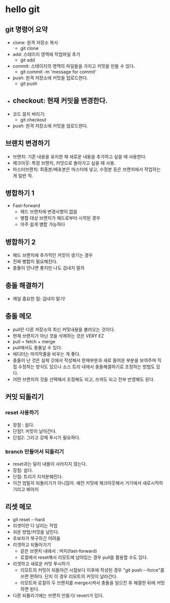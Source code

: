 # hello git

## git 명령어 요약

- clone: 원격 저장소 복사
    - git clone <link>
- add: 스테이지 영역에 작업파일 추가
    - git add <files>
- commit: 스테이지의 영역의 파일들을 가지고 커밋을 만들 수 있다.
    - git commit -m 'message for commit'
- push: 원격 저장소에 커밋을 업로드한다.
    - git push <remote> <branch>
- checkout: 현재 커밋을 변경한다.
    -
- 코드 뭉치 버리기: 
    - git checkout <filename>
- push: 원격 저장소에 커밋을 업로드한다.

## 브랜치 변경하기

- 브랜치: 기존 내용을 유지한 채 새로운 내용을 추가하고 싶을 때 사용한다.
- 체크아웃: 특정 브랜치, 커밋으로 돌아가고 싶을 때 사용.
- 마스터브랜치: 최종본/배포본은 마스터에 넣고, 수정본 등은 브랜치에서 작업하는 게 일반 적.


## 병합하기 1
- Fast-forward
   - 헤드 브랜치에 변경사항이 없음
   - 병합 대상 브랜치가 헤드로부터 시작된 경우
   - 아주 쉽게 병합 가능하다

## 병합하기 2
- 헤드 브랜치에 추가적인 커밋이 생기는 경우
- 진짜 병합이 필요해진다.
- 충돌이 안나면 좋지만 나도 겁내지 말자

## 충돌 해결하기

- 제일 중요한 점: 겁내지 말기!

## 충돌 메모
- pull은 다른 저장소의 최신 커밋내용을 불러오는 것이다.
- 현재 브랜치가 아닌 것을 삭제하는 것은 VERY EZ
- pull = fetch + merge
- pull에서도 충돌날 수 있다.
- 에디터는 마지막줄을 비우는 게 좋다.
- 충돌이 난 것은 실제 깃에서 작성해서 현재부분과 새로 들어온 부분을 보여주며 직접 수정하는 방식도 있으나 소스 트리 내에서 충돌해결하기로 조정하는 방법도 있다.
- 어떤 브랜치의 것을 선택해서 조정해도 되고, 쓰까도 되고 전부 반영해도 된다.

## 커밋 되돌리기

### reset 사용하기

- 장점 : 쉽다.
- 단점1: 커밋이 날아간다.
- 단점2: 그리고 강제 푸시가 필요하다.

### branch 만들어서 되돌리기

- reset과는 달리 내용이 사라지지 않는다.
- 장점: 쉽다.
- 단점: 트리가 지저분해진다.
- 이건 엄밀히 되돌리기가 아니잖아. 예전 커밋에 체크아웃해서 거기에서 새로시작하기라고 봐야지

## 리셋 메모

- git reset --hard
- 리셋이란 다 날리는 작업
- 쉬운 방법/커밋을 날린다.
- 초보자가 복구하긴 어려움
- 리셋하고 되돌아가기
    - 같은 브랜치 내에서 : 머지(fast-forward)
    - 로컬에서 reset해서 리모트에 남아있는 경우 pull을 활용할 수도 있다.
- 리셋하고 새로운 커밋 푸시하기
    - 리모트의 커밋이 되돌아간 시점보다 이후에 작성된 경우 "git push --force"를 쓰면 편하다. 단지 이 경우 리모트의 커밋이 날라간다.
    - 리모트와 로컬의 두 브랜치를 merge시켜서 충돌을 일으킨 후 해결한 뒤에 커밋하면 된다.
- 다른 되돌리기에는 브랜치 만들기/ revert가 있다.